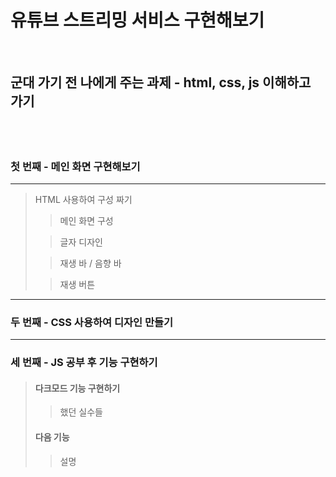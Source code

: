 # 유튜브 스트리밍 서비스 구현해보기

<br>
<h2><strong>군대 가기 전 나에게 주는 과제 - html, css, js 이해하고 가기</strong><h2>
</br>

### 첫 번째 - 메인 화면 구현해보기

---

> HTML 사용하여 구성 짜기
>
> > 메인 화면 구성
>
> > 글자 디자인
>
> > 재생 바 / 음향 바
>
> > 재생 버튼

---

### 두 번째 - CSS 사용하여 디자인 만들기

---

### 세 번째 - JS 공부 후 기능 구현하기

> #### 다크모드 기능 구현하기
>
> > 했던 실수들
>
> #### 다음 기능
>
> > 설명
